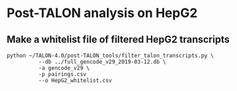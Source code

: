 # Post-TALON analysis on HepG2

## Make a whitelist file of filtered HepG2 transcripts
```
python ~/TALON-4.0/post-TALON_tools/filter_talon_transcripts.py \
          --db ../full_gencode_v29_2019-03-12.db \
          -a gencode_v29 \
          -p pairings.csv
          --o HepG2_whitelist.csv
```
